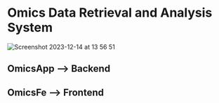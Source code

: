 
# Omics Data Retrieval and Analysis System

![Screenshot 2023-12-14 at 13 56 51](https://github.com/whyarkadas/omics/assets/38353086/35f33986-5532-4499-bf01-392510615524)


## OmicsApp --> Backend

## OmicsFe --> Frontend

